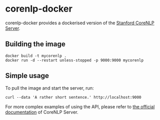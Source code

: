 # corenlp-docker
corenlp-docker provides a dockerised version of the [Stanford CoreNLP Server](https://stanfordnlp.github.io/CoreNLP/corenlp-server.html).

## Building the image

```
docker build -t mycorenlp .
docker run -d --restart unless-stopped -p 9000:9000 mycorenlp
```

## Simple usage

To pull the image and start the server, run:
```
curl --data 'A rather short sentence.' http://localhost:9000
```

For more complex examples of using the API, please refer to
[the official documentation](https://stanfordnlp.github.io/CoreNLP/corenlp-server.html) of CoreNLP Server.
